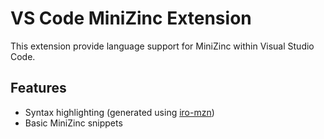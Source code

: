 # VS Code MiniZinc Extension

This extension provide language support for MiniZinc within Visual Studio Code.

## Features

- Syntax highlighting (generated using [iro-mzn](https://github.com/Dekker1/iro-mzn))
- Basic MiniZinc snippets
<!-- - Linting of MiniZinc models -->

<!-- TODO: Add picture -->

<!-- ## Requirements

To enable linting the MiniZinc compiler, `mzn2fzn`, needs to be installed and on your `PATH`. -->

<!-- ## Extension Settings

Include if your extension adds any VS Code settings through the `contributes.configuration` extension point.

For example:

This extension contributes the following settings:

* `myExtension.enable`: enable/disable this extension
* `myExtension.thing`: set to `blah` to do something -->
